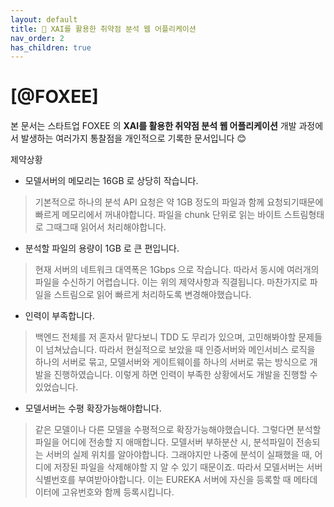 ```yaml
---
layout: default
title: 📌 XAI를 활용한 취약점 분석 웹 어플리케이션
nav_order: 2
has_children: true
---
```


# **[@FOXEE]**

본 문서는 스타트업 FOXEE 의 **XAI를 활용한 취약점 분석 웹 어플리케이션** 개발 과정에서 발생하는 여러가지 통찰점을 개인적으로 기록한 문서입니다 😊

제약상황

* 모델서버의 메모리는 16GB 로 상당히 작습니다.
> 기본적으로 하나의 분석 API 요청은 약 1GB 정도의 파일과 함께 요청되기때문에 빠르게 메모리에서 꺼내야합니다. 파일을 chunk 단위로 읽는 바이트 스트림형태로 그때그때 읽어서 처리해야합니다.
* 분석할 파일의 용량이 1GB 로 큰 편입니다.
> 현재 서버의 네트워크 대역폭은 1Gbps 으로 작습니다. 따라서 동시에 여러개의 파일을 수신하기 어렵습니다. 이는 위의 제약사항과 직결됩니다. 마찬가지로 파일을 스트림으로 읽어 빠르게 처리하도록 변경해야했습니다.
* 인력이 부족합니다.
> 백엔드 전체를 저 혼자서 맡다보니 TDD 도 무리가 있으며, 고민해봐야할 문제들이 넘쳐났습니다. 따라서 현실적으로 보았을 때 인증서버와 메인서비스 로직을 하나의 서버로 묶고, 모델서버와 게이트웨이를 하나의 서버로 묶는 방식으로 개발을 진행하였습니다. 이렇게 하면 인력이 부족한 상황에서도 개발을 진행할 수 있었습니다.
* 모델서버는 수평 확장가능해야합니다.
> 같은 모델이나 다른 모델을 수평적으로 확장가능해야했습니다. 그렇다면 분석할 파일을 어디에 전송할 지 애매합니다. 모델서버 부하분산 시, 분석파일이 전송되는 서버의 실제 위치를 알아야합니다. 그래야지만 나중에 분석이 실패했을 때, 어디에 저장된 파일을 삭제해야할 지 알 수 있기 때문이죠. 따라서 모델서버는 서버 식별번호를 부여받아야합니다. 이는 EUREKA 서버에 자신을 등록할 때 메타데이터에 고유번호와 함께 등록시킵니다.